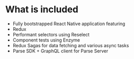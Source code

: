 # What is included

- Fully bootstrapped React Native application featuring 
 - Redux
 - Performant selectors using Reselect
 - Component tests using Enzyme
 - Redux Sagas for data fetching and various async tasks
 - Parse SDK + GraphQL client for Parse Server  